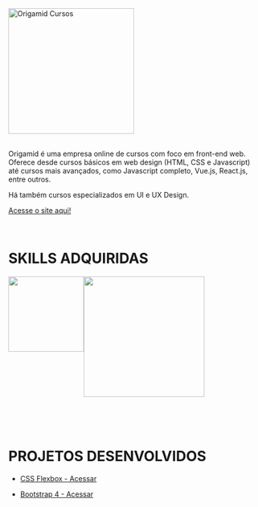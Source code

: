 <div style="display:flex;flex-wrap:wrap;align-items:center">
  <div style="flex:1 1 100%">

<img src="https://i.ibb.co/J5TG7dD/Group-62.png" alt="Origamid Cursos" title="Origamid Cursos" width="250px" >
<br /><br />
  </div>

  <div style="flex:1 1 100%;">
  
Origamid é uma empresa online de cursos com foco em front-end web. Oferece desde cursos básicos em web design (HTML, CSS e Javascript) até cursos mais avançados, como Javascript completo, Vue.js, React.js, entre outros.

Há também cursos especializados em UI e UX Design.

[Acesse o site aqui!](https://origamid.com)

  </div>
</div>

<br />

<div style="display:flex;flex-wrap:wrap;align-items:center">
  <div style="flex:1 1 100%">

# SKILLS ADQUIRIDAS

  </div>
  <div style="flex:1 1 100%;display:flex;flex-wrap:wrap;">
    <a href="https://www.origamid.com/certificate/4a196a22/" target="_blank" title="Clique para ver o certificado"><img src="https://img.shields.io/badge/CSS3-1572B6?style=for-the-badge&logo=css3&logoColor=white" width="150px"></a>
    <a href="https://www.origamid.com/certificate/8a09b648/" target="_blank" title="Clique para ver o certificado"><img src="https://img.shields.io/badge/Bootstrap-563D7C?style=for-the-badge&logo=bootstrap&logoColor=white" width="240px"></a>
  </div>
</div>

<br /><br />

<div style="display:flex;flex-wrap:wrap;align-items:center">
  <div style="flex:1 1 100%">

# PROJETOS DESENVOLVIDOS

- [CSS Flexbox - Acessar](https://github.com/reinaldonunes/OrigamidCursos/tree/main/css_flexbox)
- [Bootstrap 4 - Acessar](https://github.com/reinaldonunes/OrigamidCursos/tree/main/css_bootstrap)

  </div>
</div>
